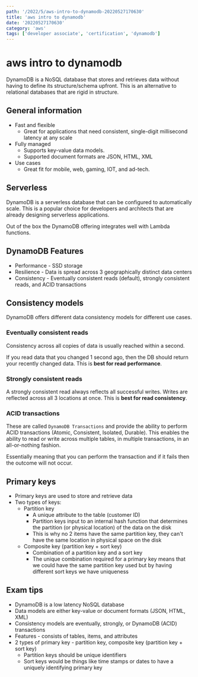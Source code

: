 ```yaml
---
path: '/2022/5/aws-intro-to-dynamodb-20220527170630'
title: 'aws intro to dynamodb'
date: '20220527170630'
category: 'aws'
tags: ['developer associate', 'certification', 'dynamodb']
---
```


# aws intro to dynamodb
DynamoDB is a NoSQL database that stores and retrieves data without having to
define its structure/schema upfront. This is an alternative to relational databases
that are rigid in structure.

## General information
* Fast and flexible
    * Great for applications that need consistent, single-digit millisecond
    latency at any scale
* Fully managed
    * Supports key-value data models.
    * Supported document formats are JSON, HTML, XML
* Use cases
    * Great fit for mobile, web, gaming, IOT, and ad-tech.

## Serverless
DynamoDB is a serverless database that can be configured to automatically scale.
This is a popular choice for developers and architects that are already designing
serverless applications.

Out of the box the DynamoDB offering integrates well with Lambda functions.

## DynamoDB Features
* Performance - SSD storage
* Resilience - Data is spread across 3 geographically distinct data centers
* Consistency - Eventually consistent reads (default), strongly consistent reads, and ACID transactions

## Consistency models
DynamoDB offers different data consistency models for different use cases.

### Eventually consistent reads
Consistency across all copies of data is usually reached within a second.

If you read data that you changed 1 second ago, then the DB should return your
recently changed data. This is **best for read performance**.

### Strongly consistent reads
A strongly consistent read always reflects all successful writes. Writes are
reflected across all 3 locations at once. This is **best for read consistency**.

### ACID transactions
These are called `DynamoDB Transactions` and provide the ability to perform
ACID transactions (Atomic, Consistent, Isolated, Durable). This enables the ability
to read or write across multiple tables, in multiple transactions, in an all-or-nothing
fashion.

Essentially meaning that you can perform the transaction and if it fails then the outcome
will not occur.

## Primary keys
* Primary keys are used to store and retrieve data
* Two types of keys:
    * Partition key
        * A unique attribute to the table (customer ID)
        * Partition keys input to an internal hash function that determines the partition
        (or physical location) of the data on the disk
        * This is why no 2 items have the same partition key, they can't have the same
        location in physical space on the disk
    * Composite key (partition key + sort key)
        * Combination of a partition key and a sort key
        * The unique combination required for a primary key means that we could
        have the same partition key used but by having different sort keys we have uniqueness

## Exam tips
* DynamoDB is a low latency NoSQL database
* Data models are either key-value or document formats (JSON, HTML, XML)
* Consistency models are eventually, strongly, or DynamoDB (ACID) transactions
* Features - consists of tables, items, and attributes
* 2 types of primary key - partition key, composite key (partition key + sort key)
    * Partition keys should be unique identifiers
    * Sort keys would be things like time stamps or dates to have a uniquely identifying
    primary key

